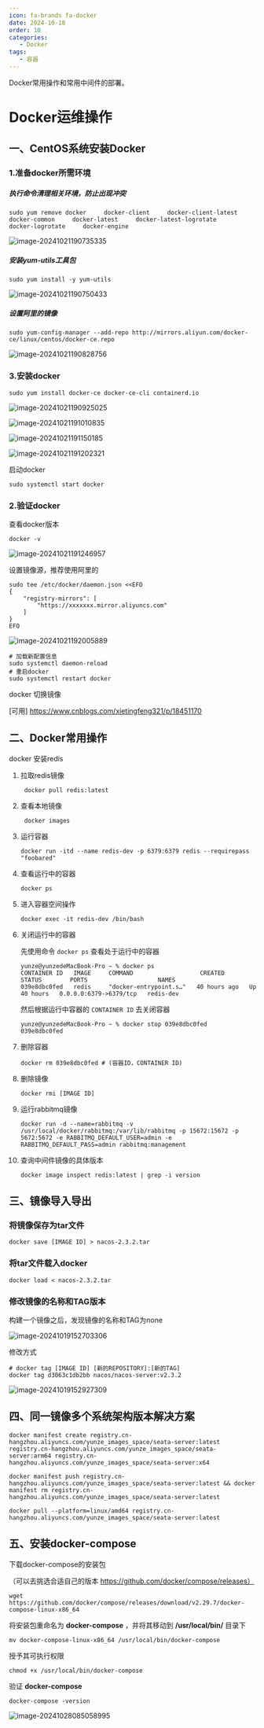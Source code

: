```yaml
---
icon: fa-brands fa-docker
date: 2024-10-18
order: 10
categories:
   - Docker
tags:
   - 容器
---
```


Docker常用操作和常用中间件的部署。

<!-- more -->

# Docker运维操作



## 一、CentOS系统安装Docker

### 1.准备docker所需环境

##### 执行命令清理相关环境，防止出现冲突

```shell
sudo yum remove docker     docker-client     docker-client-latest     docker-common     docker-latest     docker-latest-logrotate     docker-logrotate     docker-engine
```

![image-20241021190735335](images/image-20241021190735335.png)



##### 安装yum-utils工具包

```shell
sudo yum install -y yum-utils
```

![image-20241021190750433](images/image-20241021190750433.png)



##### 设置阿里的镜像

```shell
sudo yum-config-manager --add-repo http://mirrors.aliyun.com/docker-ce/linux/centos/docker-ce.repo
```

![image-20241021190828756](images/image-20241021190828756.png)



### 3.安装docker

```shell
sudo yum install docker-ce docker-ce-cli containerd.io
```

![image-20241021190925025](images/image-20241021190925025.png)

![image-20241021191010835](images/image-20241021191010835.png)

![image-20241021191150185](images/image-20241021191150185.png)

![image-20241021191202321](images/image-20241021191202321.png)



启动docker

```shell
sudo systemctl start docker
```



### 2.验证docker

查看docker版本

```shell
docker -v
```

![image-20241021191246957](images/image-20241021191246957.png)



设置镜像源，推荐使用阿里的

```shell
sudo tee /etc/docker/daemon.json <<EFO
{
	"registry-mirrors": [
		"https://xxxxxxx.mirror.aliyuncs.com"
	]
}
EFO
```

![image-20241021192005889](images/image-20241021192005889.png)

```shell
# 加载新配置信息
sudo systemctl daemon-reload
# 重启docker
sudo systemctl restart docker
```







docker 切换镜像

[可用] https://www.cnblogs.com/xietingfeng321/p/18451170

## 二、Docker常用操作

docker 安装redis

1. 拉取redis镜像
   ```shell
    docker pull redis:latest
   ```

2. 查看本地镜像
   ```shell
    docker images
   ```

3. 运行容器
    ```shell
    docker run -itd --name redis-dev -p 6379:6379 redis --requirepass "foobared"
    ```

4. 查看运行中的容器
    ```shell
    docker ps
    ```

5. 进入容器空间操作
    ```shell
    docker exec -it redis-dev /bin/bash
    ```

6. 关闭运行中的容器

   先使用命令 `docker ps` 查看处于运行中的容器

   ```shell
   yunze@yunzedeMacBook-Pro ~ % docker ps
   CONTAINER ID   IMAGE     COMMAND                   CREATED        STATUS        PORTS                    NAMES
   039e8dbc0fed   redis     "docker-entrypoint.s…"   40 hours ago   Up 40 hours   0.0.0.0:6379->6379/tcp   redis-dev
   ```

   然后根据运行中容器的 `CONTAINER ID` 去关闭容器

   ```shell
   yunze@yunzedeMacBook-Pro ~ % docker stop 039e8dbc0fed
   039e8dbc0fed
   ```
   
7. 删除容器

   ```shell
   docker rm 039e8dbc0fed # (容器ID，CONTAINER ID)
   ```
   
8. 删除镜像

   ```shell
   docker rmi [IMAGE ID]
   ```
9. 运行rabbitmq镜像

   ```shell
   docker run -d --name=rabbitmq -v /usr/local/docker/rabbitmq:/var/lib/rabbitmq -p 15672:15672 -p 5672:5672 -e RABBITMQ_DEFAULT_USER=admin -e RABBITMQ_DEFAULT_PASS=admin rabbitmq:management
   ```



10. 查询中间件镜像的具体版本

    ```shell
    docker image inspect redis:latest | grep -i version
    ```

    

## 三、镜像导入导出

### 将镜像保存为tar文件

```shell
docker save [IMAGE ID] > nacos-2.3.2.tar
```



### 将tar文件载入docker

```shell
docker load < nacos-2.3.2.tar
```



### 修改镜像的名称和TAG版本

构建一个镜像之后，发现镜像的名称和TAG为none

![image-20241019152703306](images/image-20241019152703306.png)

修改方式

```shell
# docker tag [IMAGE ID] [新的REPOSITORY]:[新的TAG]
docker tag d3063c1db2bb nacos/nacos-server:v2.3.2
```

![image-20241019152927309](images/image-20241019152927309.png)











## 四、同一镜像多个系统架构版本解决方案
```shell
docker manifest create registry.cn-hangzhou.aliyuncs.com/yunze_images_space/seata-server:latest registry.cn-hangzhou.aliyuncs.com/yunze_images_space/seata-server:arm64 registry.cn-hangzhou.aliyuncs.com/yunze_images_space/seata-server:x64
```



```shell
docker manifest push registry.cn-hangzhou.aliyuncs.com/yunze_images_space/seata-server:latest && docker manifest rm registry.cn-hangzhou.aliyuncs.com/yunze_images_space/seata-server:latest
```



```shell
docker pull --platform=linux/amd64 registry.cn-hangzhou.aliyuncs.com/yunze_images_space/seata-server:latest
```



## 五、安装docker-compose

下载docker-compose的安装包

（可以去挑选合适自己的版本 https://github.com/docker/compose/releases）

```shell
wget https://github.com/docker/compose/releases/download/v2.29.7/docker-compose-linux-x86_64
```

将安装包重命名为 **docker-compose** ，并将其移动到 **/usr/local/bin/** 目录下

```shell
mv docker-compose-linux-x86_64 /usr/local/bin/docker-compose
```

授予其可执行权限

```shell
chmod +x /usr/local/bin/docker-compose
```

验证 **docker-compose**

```shell
docker-compose -version
```

![image-20241028085058995](images/image-20241028085058995.png)
